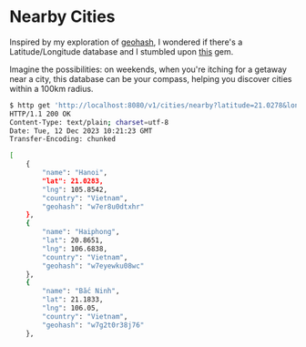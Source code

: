 # Nearby Cities

Inspired by my exploration of [geohash](https://github.com/quantonganh/geohash), I wondered if there's a Latitude/Longitude database and I stumbled upon [this](https://simplemaps.com/data/world-cities) gem. 

Imagine the possibilities: on weekends, when you're itching for a getaway near a city, this database can be your compass, helping you discover cities within a 100km radius.

```sh
$ http get 'http://localhost:8080/v1/cities/nearby?latitude=21.0278&longitude=105.8342&radius=100'
HTTP/1.1 200 OK
Content-Type: text/plain; charset=utf-8
Date: Tue, 12 Dec 2023 10:21:23 GMT
Transfer-Encoding: chunked

[
    {
        "name": "Hanoi",
        "lat": 21.0283,
        "lng": 105.8542,
        "country": "Vietnam",
        "geohash": "w7er8u0dtxhr"
    },
    {
        "name": "Haiphong",
        "lat": 20.8651,
        "lng": 106.6838,
        "country": "Vietnam",
        "geohash": "w7eyewku08wc"
    },
    {
        "name": "Bắc Ninh",
        "lat": 21.1833,
        "lng": 106.05,
        "country": "Vietnam",
        "geohash": "w7g2t0r38j76"
    },
```
